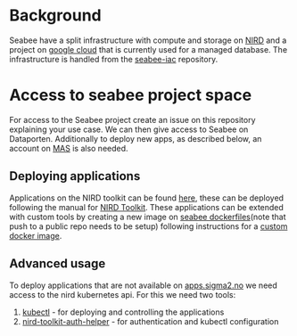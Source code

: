 # Background

Seabee have a split infrastructure with compute and storage on [NIRD](https://documentation.sigma2.no/files_storage/nird.html#) and a project on [google cloud](https://console.cloud.google.com/welcome?project=seabee) that is currently used for a managed database. The infrastructure is handled from the [seabee-iac](https://github.com/SeaBee-no/seabee-iac) repository.

# Access to seabee project space

For access to the Seabee project create an issue on this repository explaining your use case. We can then give access to Seabee on Dataporten. Additionally to deploy new apps, as described below, an account on [MAS](https://www.metacenter.no/user/application/form/norstore/) is also needed.

## Deploying applications

Applications on the NIRD toolkit can be found [here](https://documentation.sigma2.no/nird_toolkit/package-usage.html), these can be deployed following the manual for [NIRD Toolkit](https://documentation.sigma2.no/nird_toolkit/package-usage.html). These applications can be extended with custom tools by creating a new image on [seabee dockerfiles](https://github.com/SeaBee-no/dockerfiles)(note that push to a public repo needs to be setup) following instructions for a [custom docker image](https://documentation.sigma2.no/nird_toolkit/custom-docker-image.html).

## Advanced usage

To deploy applications that are not available on [apps.sigma2.no](https://apps.sigma2.no/) we need access to the nird kubernetes api. For this we need two tools:

1. [kubectl](https://kubernetes.io/docs/tasks/tools/#kubectl) - for deploying and controlling the applications
2. [nird-toolkit-auth-helper](https://github.com/UNINETTSigma2/nird-toolkit-auth-helper) - for authentication and kubectl configuration
